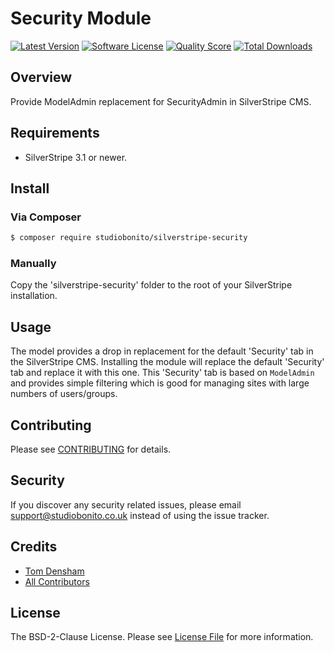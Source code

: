# Security Module

[![Latest Version](https://img.shields.io/github/release/studiobonito/silverstripe-security.svg?style=flat-square)](https://github.com/studiobonito/silverstripe-security/releases)
[![Software License](https://img.shields.io/badge/license-BSD-brightgreen.svg?style=flat-square)](LICENSE.md)
[![Quality Score](https://img.shields.io/scrutinizer/g/studiobonito/silverstripe-security.svg?style=flat-square)](https://scrutinizer-ci.com/g/studiobonito/silverstripe-security)
[![Total Downloads](https://img.shields.io/packagist/dt/studiobonito/silverstripe-security.svg?style=flat-square)](https://packagist.org/packages/studiobonito/silverstripe-security)

## Overview

Provide ModelAdmin replacement for SecurityAdmin in SilverStripe CMS.

## Requirements

- SilverStripe 3.1 or newer.

## Install

### Via Composer

``` bash
$ composer require studiobonito/silverstripe-security
```

### Manually

Copy the 'silverstripe-security' folder to the root of your SilverStripe installation.

## Usage

The model provides a drop in replacement for the default 'Security' tab in the SilverStripe CMS.
Installing the module will replace the default 'Security' tab and replace it with this one.
This 'Security' tab is based on `ModelAdmin` and provides simple filtering which is good for managing sites with large numbers of users/groups.

## Contributing

Please see [CONTRIBUTING](CONTRIBUTING.md) for details.

## Security

If you discover any security related issues, please email support@studiobonito.co.uk instead of using the issue tracker.

## Credits

- [Tom Densham](https://github.com/nedmas)
- [All Contributors](../../contributors)

## License

The BSD-2-Clause License. Please see [License File](LICENSE.md) for more information.